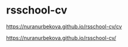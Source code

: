 # rsschool-cv
https://nuranurbekova.github.io/rsschool-cv/cv

https://nuranurbekova.github.io/rsschool-cv/